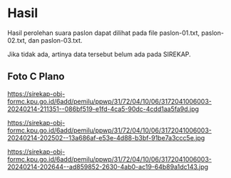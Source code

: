 # Hasil

Hasil perolehan suara paslon dapat dilihat pada file paslon-01.txt, paslon-02.txt, dan paslon-03.txt.

Jika tidak ada, artinya data tersebut belum ada pada SIREKAP.

## Foto C Plano

https://sirekap-obj-formc.kpu.go.id/6add/pemilu/ppwp/31/72/04/10/06/3172041006003-20240214-211351--086bf519-e1fd-4ca5-90dc-4cdd1aa5fa9d.jpg

https://sirekap-obj-formc.kpu.go.id/6add/pemilu/ppwp/31/72/04/10/06/3172041006003-20240214-202502--13a686af-e53e-4d88-b3bf-91be7a3ccc5e.jpg

https://sirekap-obj-formc.kpu.go.id/6add/pemilu/ppwp/31/72/04/10/06/3172041006003-20240214-202644--ad859852-2630-4ab0-ac19-64b89a1dc143.jpg
